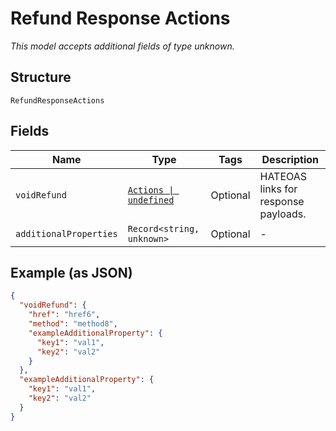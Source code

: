 
# Refund Response Actions

*This model accepts additional fields of type unknown.*

## Structure

`RefundResponseActions`

## Fields

| Name | Type | Tags | Description |
|  --- | --- | --- | --- |
| `voidRefund` | [`Actions \| undefined`](../../doc/models/actions.md) | Optional | HATEOAS links for response payloads. |
| `additionalProperties` | `Record<string, unknown>` | Optional | - |

## Example (as JSON)

```json
{
  "voidRefund": {
    "href": "href6",
    "method": "method8",
    "exampleAdditionalProperty": {
      "key1": "val1",
      "key2": "val2"
    }
  },
  "exampleAdditionalProperty": {
    "key1": "val1",
    "key2": "val2"
  }
}
```

